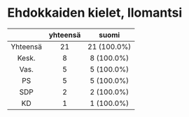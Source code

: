 # Ehdokkaiden kielet, Ilomantsi

| |yhteensä|suomi|
|:---:|:---:|:---:|
|Yhteensä|21|21 (100.0%)|
|Kesk.|8|8 (100.0%)|
|Vas.|5|5 (100.0%)|
|PS|5|5 (100.0%)|
|SDP|2|2 (100.0%)|
|KD|1|1 (100.0%)|

